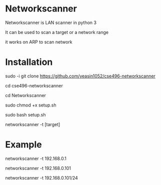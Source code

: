 # Networkscanner

Networkscanner is LAN scanner in python 3

It can be used to scan a target or a network range

it works on ARP to scan network 

# Installation
sudo -i
git clone https://github.com/yeasin1052/cse496-networkscanner

cd cse496-networkscanner

cd Networkscanner

sudo chmod +x setup.sh

sudo bash setup.sh

networkscanner -t [target]

  
# Example

networkscanner -t 192.168.0.1

networkscanner -t 192.168.0.101

networkscanner -t 192.168.0.101/24

